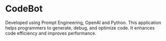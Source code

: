 # CodeBot
Developed using Prompt Engineering, OpenAI and Python.
This application helps programmers to generate, debug, and optimize code. It enhances code efficiency and improves performance.
